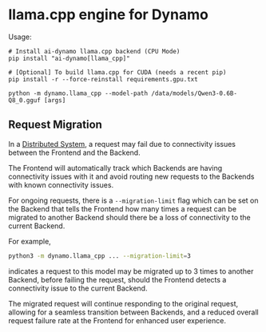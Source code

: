 # llama.cpp engine for Dynamo

Usage:
```
# Install ai-dynamo llama.cpp backend (CPU Mode)
pip install "ai-dynamo[llama_cpp]"

# [Optional] To build llama.cpp for CUDA (needs a recent pip)
pip install -r --force-reinstall requirements.gpu.txt

python -m dynamo.llama_cpp --model-path /data/models/Qwen3-0.6B-Q8_0.gguf [args]
```

## Request Migration

In a [Distributed System](#distributed-system), a request may fail due to connectivity issues between the Frontend and the Backend.

The Frontend will automatically track which Backends are having connectivity issues with it and avoid routing new requests to the Backends with known connectivity issues.

For ongoing requests, there is a `--migration-limit` flag which can be set on the Backend that tells the Frontend how many times a request can be migrated to another Backend should there be a loss of connectivity to the current Backend.

For example,
```bash
python3 -m dynamo.llama_cpp ... --migration-limit=3
```
indicates a request to this model may be migrated up to 3 times to another Backend, before failing the request, should the Frontend detects a connectivity issue to the current Backend.

The migrated request will continue responding to the original request, allowing for a seamless transition between Backends, and a reduced overall request failure rate at the Frontend for enhanced user experience.
